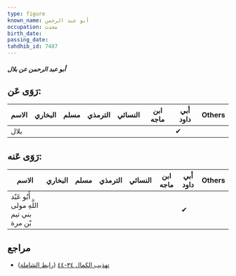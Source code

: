 ```yaml
---
type: figure
known_name: أبو عبد الرحمن
occupation: محدث
birth_date:
passing_date:
tahdhib_id: 7487
---
```

##### أبو عبد الرحمن عن بلال

## رَوَى عَن:
| الاسم | البخاري | مسلم | الترمذي | النسائي | ابن ماجه | أبي داود | Others |
| ----- | ------- | ---- | ------- | ------- | -------- | -------- | ------ |
| بلال  |         |      |         |         |          | ✔        |        |
## رَوَى عَنه:
| الاسم                                    | البخاري | مسلم | الترمذي | النسائي | ابن ماجه | أبي داود | Others |
| ---------------------------------------- | ------- | ---- | ------- | ------- | -------- | -------- | ------ |
| أَبُو عَبْد اللَّهِ مولى بني تيم بْن مرة |         |      |         |         |          | ✔        |        |
## مراجع
- [تهذيب الكمال ٣٤-٤٤](obsidian://open?vault=Tahdhib-al-Kamal&file=Figures/٧٤٨٧-أبو%20عبد%20الرحمن%20عن%20بلال) ([رابط الشاملة](https://shamela.ws/book/3722/18161))